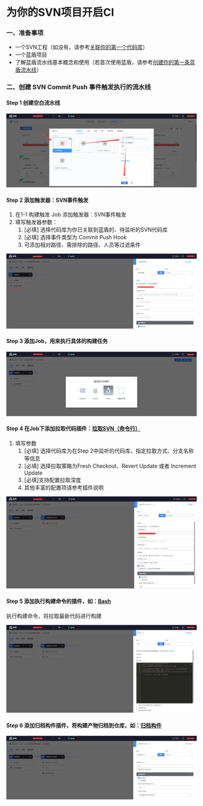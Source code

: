 # 为你的SVN项目开启CI

### 一、准备事项 <a href="#id-wei-ni-de-svn-xiang-mu-kai-qi-ci-yi-zhun-bei-shi-xiang" id="id-wei-ni-de-svn-xiang-mu-kai-qi-ci-yi-zhun-bei-shi-xiang"></a>

* 一个SVN工程（如没有，请参考[关联你的第一个代码库](http://iwiki.oa.com/pages/viewpage.action?pageId=10718809)）
* 一个蓝盾项目
* 了解蓝盾流水线基本概念和使用（若首次使用蓝盾，请参考[创建你的第一条蓝盾流水线](broken-reference)）

### 二、创建 SVN Commit Push 事件触发执行的流水线 <a href="#id-wei-ni-de-svn-xiang-mu-kai-qi-ci-er-chuang-jian-svncommitpush-shi-jian-chu-fa-zhi-hang-de-liu-shu" id="id-wei-ni-de-svn-xiang-mu-kai-qi-ci-er-chuang-jian-svncommitpush-shi-jian-chu-fa-zhi-hang-de-liu-shu"></a>

#### Step 1 创建空白流水线 <a href="#id-wei-ni-de-svn-xiang-mu-kai-qi-cistep1-chuang-jian-kong-bai-liu-shui-xian" id="id-wei-ni-de-svn-xiang-mu-kai-qi-cistep1-chuang-jian-kong-bai-liu-shui-xian"></a>

![](<../../.gitbook/assets/image (9) (1) (1).png>)

#### Step 2  添加触发器：SVN事件触发 <a href="#id-wei-ni-de-svn-xiang-mu-kai-qi-cistep2-tian-jia-chu-fa-qi-svn-shi-jian-chu-fa" id="id-wei-ni-de-svn-xiang-mu-kai-qi-cistep2-tian-jia-chu-fa-qi-svn-shi-jian-chu-fa"></a>

1. 在1-1 构建触发 Job 添加触发器：SVN事件触发
2. 填写触发器参数：
   1. \[必填] 选择代码库为你已关联到蓝盾的、待监听的SVN代码库
   2. \[必填] 选择事件类型为 Commit Push Hook
   3. 可添加相对路径、需排除的路径、人员等过滤条件

![](<../../.gitbook/assets/image (7) (1).png>)

#### Step 3 添加Job，用来执行具体的构建任务 <a href="#id-wei-ni-de-svn-xiang-mu-kai-qi-cistep3-tian-jia-job-yong-lai-zhi-hang-ju-ti-de-gou-jian-ren-wu" id="id-wei-ni-de-svn-xiang-mu-kai-qi-cistep3-tian-jia-job-yong-lai-zhi-hang-ju-ti-de-gou-jian-ren-wu"></a>

![](<../../.gitbook/assets/image (19) (1) (1).png>)

#### Step 4 在Job下添加拉取代码插件：[拉取SVN（命令行）](http://devops.oa.com/console/store/atomStore/detail/atom/svnCodeRepo) <a href="#id-wei-ni-de-svn-xiang-mu-kai-qi-cistep4-zai-job-xia-tian-jia-la-qu-dai-ma-cha-jian-la-qu-svn-ming-l" id="id-wei-ni-de-svn-xiang-mu-kai-qi-cistep4-zai-job-xia-tian-jia-la-qu-dai-ma-cha-jian-la-qu-svn-ming-l"></a>

1. 填写参数
   1. \[必填] 选择代码库为在Step 2中监听的代码库，指定拉取方式、分支名称等信息
   2. \[必填] 选择拉取策略为Fresh Checkout、Revert Update 或者 Increment Update
   3. \[必填]支持配置拉取深度
   4. 其他丰富的配置项请参考插件说明

![](<../../.gitbook/assets/image (20) (1) (1).png>)

#### Step 5 添加执行构建命令的插件，如：[Bash](http://devops.oa.com/console/store/atomStore/detail/atom/linuxScript) <a href="#id-wei-ni-de-svn-xiang-mu-kai-qi-cistep5-tian-jia-zhi-hang-gou-jian-ming-ling-de-cha-jian-ru-bash" id="id-wei-ni-de-svn-xiang-mu-kai-qi-cistep5-tian-jia-zhi-hang-gou-jian-ming-ling-de-cha-jian-ru-bash"></a>

执行构建命令，将拉取最新代码进行构建

![](<../../.gitbook/assets/image (13) (1) (1).png>)

#### Step 6 添加归档构件插件，将构建产物归档到仓库，如：[归档构件](http://devops.oa.com/console/store/atomStore/detail/atom/UploadArtifactory) <a href="#id-wei-ni-de-svn-xiang-mu-kai-qi-cistep6-tian-jia-gui-dang-gou-jian-cha-jian-jiang-gou-jian-chan-wu" id="id-wei-ni-de-svn-xiang-mu-kai-qi-cistep6-tian-jia-gui-dang-gou-jian-cha-jian-jiang-gou-jian-chan-wu"></a>

![](<../../.gitbook/assets/image (15) (1) (1) (1).png>)
